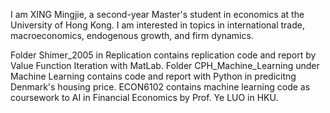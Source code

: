 I am XING Mingjie, a second-year Master's student in economics at the University of Hong Kong. I am interested in topics in international trade, macroeconomics, endogenous growth, and firm dynamics. 

Folder Shimer_2005 in Replication contains replication code and report by Value Function Iteration with MatLab. Folder CPH_Machine_Learning under Machine Learning contains code and report with Python in predicitng Denmark's housing price. ECON6102 contains machine learning code as coursework to AI in Financial Economics by Prof. Ye LUO in HKU.
